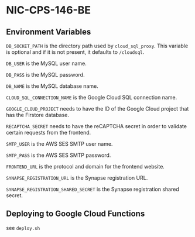 # NIC-CPS-146-BE

## Environment Variables

`DB_SOCKET_PATH` is the directory path used by `cloud_sql_proxy`. This
variable is optional and if it is not present, it defaults to `/cloudsql`.

`DB_USER` is the MySQL user name.

`DB_PASS` is the MySQL password.

`DB_NAME` is the MySQL database name.

`CLOUD_SQL_CONNECTION_NAME` is the Google Cloud SQL connection name.

`GOOGLE_CLOUD_PROJECT` needs to have the ID of the Google Cloud project
that has the Firstore database.

`RECAPTCHA_SECRET` needs to have the reCAPTCHA secret in order to validate
certain requests from the frontend.

`SMTP_USER` is the AWS SES SMTP user name.

`SMTP_PASS` is the AWS SES SMTP password.

`FRONTEND_URL` is the protocol and domain for the frontend website.

`SYNAPSE_REGISTRATION_URL` is the Synapse registration URL.

`SYNAPSE_REGISTRATION_SHARED_SECRET` is the Synapse registration shared secret.

## Deploying to Google Cloud Functions

see `deploy.sh`
